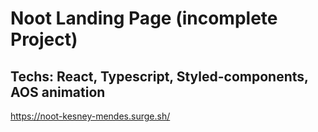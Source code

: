 # Noot Landing Page (incomplete Project)

## Techs: React, Typescript, Styled-components, AOS animation
https://noot-kesney-mendes.surge.sh/

